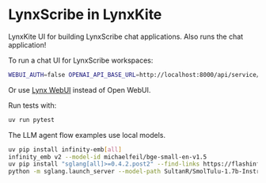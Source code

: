 # LynxScribe in LynxKite

LynxKite UI for building LynxScribe chat applications. Also runs the chat application!

To run a chat UI for LynxScribe workspaces:

```bash
WEBUI_AUTH=false OPENAI_API_BASE_URL=http://localhost:8000/api/service/lynxscribe/lynxscribe_ops uvx open-webui serve
```

Or use [Lynx WebUI](https://github.com/biggraph/lynx-webui/) instead of Open WebUI.

Run tests with:

```bash
uv run pytest
```

The LLM agent flow examples use local models.

```bash
uv pip install infinity-emb[all]
infinity_emb v2 --model-id michaelfeil/bge-small-en-v1.5
uv pip install "sglang[all]>=0.4.2.post2" --find-links https://flashinfer.ai/whl/cu124/torch2.5/flashinfer/
python -m sglang.launch_server --model-path SultanR/SmolTulu-1.7b-Instruct --port 8080
```
